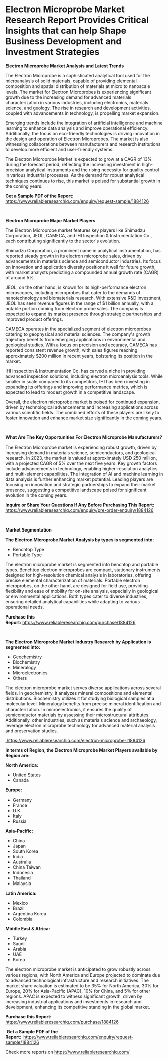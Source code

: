 <p><h1>Electron Microprobe Market Research Report Provides Critical Insights that can help Shape Business Development and Investment Strategies</h1></p><p><strong>Electron Microprobe Market Analysis and Latest Trends</strong></p>
<p><p>The Electron Microprobe is a sophisticated analytical tool used for the microanalysis of solid materials, capable of providing elemental composition and spatial distribution of materials at micro to nanoscale levels. The market for Electron Microprobes is experiencing significant growth due to the increasing demand for advanced materials characterization in various industries, including electronics, materials science, and geology. The rise in research and development activities, coupled with advancements in technology, is propelling market expansion. </p><p>Emerging trends include the integration of artificial intelligence and machine learning to enhance data analysis and improve operational efficiency. Additionally, the focus on eco-friendly technologies is driving innovation in the design and operation of Electron Microprobes. The market is also witnessing collaborations between manufacturers and research institutions to develop more efficient and user-friendly systems. </p><p>The Electron Microprobe Market is expected to grow at a CAGR of 13% during the forecast period, reflecting the increasing investment in high-precision analytical instruments and the rising necessity for quality control in various industrial processes. As the demand for robust analytical techniques continues to rise, this market is poised for substantial growth in the coming years.</p></p>
<p><strong>Get a Sample PDF of the Report:&nbsp;</strong> <a href="https://www.reliableresearchiq.com/enquiry/request-sample/1884126?utm_campaign=3106&utm_medium=2&utm_source=Github&utm_content=ia&utm_term=10042025&utm_id=electron-microprobe">https://www.reliableresearchiq.com/enquiry/request-sample/1884126</a></p>
<p>&nbsp;</p>
<p><strong>Electron Microprobe Major Market Players</strong></p>
<p><p>The Electron Microprobe market features key players like Shimadzu Corporation, JEOL, CAMECA, and IHI Inspection & Instrumentation Co., each contributing significantly to the sector's evolution. </p><p>Shimadzu Corporation, a prominent name in analytical instrumentation, has reported steady growth in its electron microprobe sales, driven by advancements in materials science and semiconductor industries. Its focus on innovation and application diversity positions it well for future growth, with market analysts predicting a compounded annual growth rate (CAGR) of around 5%.</p><p>JEOL, on the other hand, is known for its high-performance electron microscopes, including microprobes that cater to the demands of nanotechnology and biomaterials research. With extensive R&D investment, JEOL has seen revenue figures in the range of $1 billion annually, with a notable portion coming from electron probe sales. The company is expected to expand its market presence through strategic partnerships and improved product offerings.</p><p>CAMECA operates in the specialized segment of electron microprobes catering to geophysical and material sciences. The company's growth trajectory benefits from emerging applications in environmental and geological studies. With a focus on precision and accuracy, CAMECA has reported consistent revenue growth, with sales figures reaching approximately $200 million in recent years, bolstering its position in the market.</p><p>IHI Inspection & Instrumentation Co. has carved a niche in providing advanced inspection solutions, including electron microanalysis tools. While smaller in scale compared to its competitors, IHI has been investing in expanding its offerings and improving performance metrics, which is expected to lead to modest growth in a competitive landscape.</p><p>Overall, the electron microprobe market is poised for continued expansion, driven by technological advancements and increasing applications across various scientific fields. The combined efforts of these players are likely to foster innovation and enhance market size significantly in the coming years.</p></p>
<p>&nbsp;</p>
<p><strong>What Are The Key Opportunities For Electron Microprobe Manufacturers?</strong></p>
<p><p>The Electron Microprobe market is experiencing robust growth, driven by increasing demand in materials science, semiconductors, and geological research. In 2023, the market is valued at approximately USD 250 million, with a projected CAGR of 5% over the next five years. Key growth factors include advancements in technology, enabling higher-resolution analytics and multi-element capabilities. The integration of AI and machine learning in data analysis is further enhancing market potential. Leading players are focusing on innovation and strategic partnerships to expand their market presence, suggesting a competitive landscape poised for significant evolution in the coming years.</p></p>
<p><strong>Inquire or Share Your Questions If Any Before Purchasing This Report:</strong> <a href="https://www.reliableresearchiq.com/enquiry/pre-order-enquiry/1884126?utm_campaign=3106&utm_medium=2&utm_source=Github&utm_content=ia&utm_term=10042025&utm_id=electron-microprobe">https://www.reliableresearchiq.com/enquiry/pre-order-enquiry/1884126</a></p>
<p>&nbsp;</p>
<p><strong>Market Segmentation</strong></p>
<p><strong>The Electron Microprobe Market Analysis by types is segmented into:</strong></p>
<p><ul><li>Benchtop Type</li><li>Portable Type</li></ul></p>
<p><p>The electron microprobe market is segmented into benchtop and portable types. Benchtop electron microprobes are compact, stationary instruments designed for high-resolution chemical analysis in laboratories, offering precise elemental characterization of materials. Portable electron microprobes, on the other hand, are designed for field use, providing flexibility and ease of mobility for on-site analysis, especially in geological or environmental applications. Both types cater to diverse industries, ensuring detailed analytical capabilities while adapting to various operational needs.</p></p>
<p><strong>Purchase this Report:&nbsp;</strong><a href="https://www.reliableresearchiq.com/purchase/1884126?utm_campaign=3106&utm_medium=2&utm_source=Github&utm_content=ia&utm_term=10042025&utm_id=electron-microprobe">https://www.reliableresearchiq.com/purchase/1884126</a></p>
<p>&nbsp;</p>
<p><strong>The Electron Microprobe Market Industry Research by Application is segmented into:</strong></p>
<p><ul><li>Geochemistry</li><li>Biochemistry</li><li>Mineralogy</li><li>Microelectronics</li><li>Others</li></ul></p>
<p><p>The electron microprobe market serves diverse applications across several fields. In geochemistry, it analyzes mineral compositions and elemental distributions. Biochemistry utilizes it for studying biological samples at a molecular level. Mineralogy benefits from precise mineral identification and characterization. In microelectronics, it ensures the quality of semiconductor materials by assessing their microstructural attributes. Additionally, other industries, such as materials science and archaeology, leverage electron microprobe technology for advanced material analysis and preservation studies.</p></p>
<p><a href="https://www.reliableresearchiq.com/electron-microprobe-r1884126?utm_campaign=3106&utm_medium=2&utm_source=Github&utm_content=ia&utm_term=10042025&utm_id=electron-microprobe">&nbsp;https://www.reliableresearchiq.com/electron-microprobe-r1884126</a></p>
<p><strong>In terms of Region, the Electron Microprobe Market Players available by Region are:</strong></p>
<p>
    <p> <strong> North America: </strong>
        <ul>
            <li>United States</li>
            <li>Canada</li>
        </ul>
        </p> 
    <p> <strong> Europe: </strong>
        <ul>
            <li>Germany</li>
            <li>France</li>
            <li>U.K.</li>
            <li>Italy</li>
            <li>Russia</li>
        </ul>
        </p> 
    <p> <strong> Asia-Pacific: </strong>
        <ul>
            <li>China</li>
            <li>Japan</li>
            <li>South Korea</li>
            <li>India</li>
            <li>Australia</li>
            <li>China Taiwan</li>
            <li>Indonesia</li>
            <li>Thailand</li>
            <li>Malaysia</li>
        </ul>
        </p> 
    <p> <strong> Latin America: </strong>
        <ul>
            <li>Mexico</li>
            <li>Brazil</li>
            <li>Argentina Korea</li>
            <li>Colombia</li>
        </ul>
        </p> 
    <p> <strong> Middle East & Africa: </strong>
        <ul>
            <li>Turkey</li>
            <li>Saudi</li>
            <li>Arabia</li>
            <li>UAE</li>
            <li>Korea</li>
        </ul>
    </p>
    </p>
<p><p>The electron microprobe market is anticipated to grow robustly across various regions, with North America and Europe projected to dominate due to advanced technological infrastructure and research initiatives. The market share valuation is estimated to be 35% for North America, 30% for Europe, 20% for Asia-Pacific (APAC), 10% for China, and 5% for other regions. APAC is expected to witness significant growth, driven by increasing industrial applications and investments in research and development, enhancing its competitive standing in the global market.</p></p>
<p><strong>Purchase this Report: </strong><a href="https://www.reliableresearchiq.com/purchase/1884126?utm_campaign=3106&utm_medium=2&utm_source=Github&utm_content=ia&utm_term=10042025&utm_id=electron-microprobe">https://www.reliableresearchiq.com/purchase/1884126</a></p>
<p>&nbsp;<strong>Get a Sample PDF of the Report:&nbsp;&nbsp;</strong><a href="https://www.reliableresearchiq.com/enquiry/request-sample/1884126?utm_campaign=3106&utm_medium=2&utm_source=Github&utm_content=ia&utm_term=10042025&utm_id=electron-microprobe">https://www.reliableresearchiq.com/enquiry/request-sample/1884126</a></p>
<p><strong></strong></p>
<p>Check more reports on <a href="https://www.reliableresearchiq.com/?utm_campaign=3106&utm_medium=2&utm_source=Github&utm_content=ia&utm_term=10042025&utm_id=electron-microprobe">https://www.reliableresearchiq.com/</a></p>